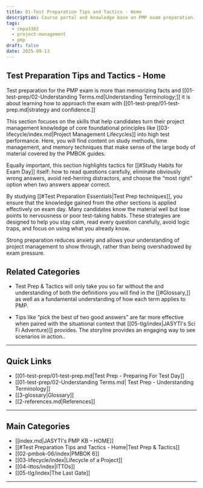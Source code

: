 ```yaml
---
title: 01-Test Preparation Tips and Tactics - Home
description: Course portal and knowledge base on PMP exam preparation.
tags:
  - cmpa3302
  - project-management
  - pmp
draft: false
date: 2025-09-13
---
```

## Test Preparation Tips and Tactics - Home

Test preparation for the PMP exam is more than memorizing facts and [[01-test-prep/02-Understanding Terms.md|Understanding Terminology;]] it is about learning how to approach the exam with [[01-test-prep/01-test-prep.md|strategy and confidence.]] 

This section focuses on the skills that help candidates turn their project management knowledge of core foundational principles like [[03-lifecycle/index.md|Project Management Lifecycles]] into high test performance. Here, you will find content on study methods, time management, and memory techniques that make sense of the large body of material covered by the PMBOK guides.  

Equally important, this section highlights tactics for [[#Study Habits for Exam Day]] itself: how to read questions carefully, eliminate obviously wrong answers, avoid red-herring distractors, and choose the “most right” option when two answers appear correct.  

By studying [[#Test Preparation Essentials|Test Prep techniques]], you ensure that the knowledge gained from the other sections is applied effectively on exam day. Many candidates know the material well but lose points to nervousness or poor test-taking habits. These strategies are designed to help you stay calm, read every question carefully, avoid logic traps, and focus on using what you already know. 

Strong preparation reduces anxiety and allows your understanding of project management to show through, rather than being overshadowed by exam pressure.  

## Related Categories
- Test Prep & Tactics will only take you so far without the and understanding of both the definitions you will find in the [[#Glossary,]] as well as a fundamental understanding of how each term applies to PMP.

- Tips like “pick the best of two good answers” are far more effective when paired with the situational context that [[05-tlg/index|JASYTI's Sci Fi Adventure)]] provides. The storyline provides an engaging way to see scenarios in action..  

---
## Quick Links

-  [[01-test-prep/01-test-prep.md|Test Prep - Preparing For Test Day]]
- [[01-test-prep/02-Understanding Terms.md| Test Prep - Understanding Terminology]]
- [[3-glossary|Glossary]]
- [[2-references.md|References]]

---
## Main Categories

- [[index.md|JASYTI's PMP KB – HOME]]
- [[#Test Preparation Tips and Tactics - Home|Test Prep & Tactics]]
- [[02-pmbok-06/index|PMBOK 6]]
- [[03-lifecycle/index|Lifecycle of a Project]]
- [[04-ittos/index|ITTOs]]
- [[05-tlg/index|The Last Gate]]

---
